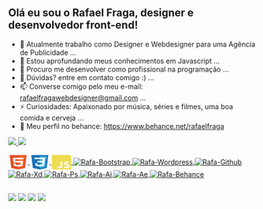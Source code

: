## Olá eu sou o Rafael Fraga, designer e desenvolvedor front-end!

- 🔭 Atualmente trabalho como Designer e Webdesigner para uma Agência de Publicidade ...
- 🌱 Estou aprofundando meus conhecimentos em Javascript ...
- 👯 Procuro me desenvolver como profissional na programação ...
- 💬 Dúvidas? entre em contato comigo :) ...
- 📫 Converse comigo pelo meu e-mail: rafaelfragawebdesigner@gmail.com ...
- ⚡ Curiosidades: Apaixonado por música, séries e filmes, uma boa comida e cerveja ...
- 🎨 Meu perfil no behance: https://www.behance.net/rafaelfraga

<div align="left">
  <a href="https://github.com/rafaelfragawebdesigner">
  <img height="180em" src="https://github-readme-stats.vercel.app/api?username=rafaelfragawebdesigner&show_icons=true&theme=dark&include_all_commits=true&count_private=true"/>
  <img height="180em" src="https://github-readme-stats.vercel.app/api/top-langs/?username=rafaelfragawebdesigner&layout=compact&langs_count=7&theme=dark"/>
</div>
  
<div style="display: inline_block"><br>

 <img align="center" alt="Rafa-HTML" height="30" width="40" src="https://raw.githubusercontent.com/devicons/devicon/master/icons/html5/html5-original.svg">
 <img align="center" alt="Rafa-CSS" height="30" width="40" src="https://raw.githubusercontent.com/devicons/devicon/master/icons/css3/css3-original.svg">
 <img align="center" alt="Rafa-Js" height="30" width="40" src="https://raw.githubusercontent.com/devicons/devicon/master/icons/javascript/javascript-plain.svg">
 <img align="center" alt=Rafa-Bootstrap height="30" width="40" src="https://cdn.jsdelivr.net/gh/devicons/devicon/icons/bootstrap/bootstrap-plain.svg" />
 <img align="center" alt=Rafa-Wordpress height="30" width="40" src="https://cdn.jsdelivr.net/gh/devicons/devicon/icons/wordpress/wordpress-original.svg" />
 <img align="center" alt=Rafa-Github height="30" width="40" src="https://cdn.jsdelivr.net/gh/devicons/devicon/icons/github/github-original.svg" />
 <img align="center" alt=Rafa-Xd height="30" width="40" src="https://cdn.jsdelivr.net/gh/devicons/devicon/icons/xd/xd-plain.svg" />
 <img align="center" alt=Rafa-Ps height="30" width="40" src="https://cdn.jsdelivr.net/gh/devicons/devicon/icons/photoshop/photoshop-plain.svg" />
 <img align="center" alt=Rafa-Ai height="30" width="40" src="https://cdn.jsdelivr.net/gh/devicons/devicon/icons/illustrator/illustrator-plain.svg" />
 <img align="center" alt=Rafa-Ae height="30" width="40" src="https://cdn.jsdelivr.net/gh/devicons/devicon/icons/aftereffects/aftereffects-original.svg" />
 <img align="center" alt=Rafa-Behance height="30" width="40" src="https://cdn.jsdelivr.net/gh/devicons/devicon/icons/behance/behance-original.svg" /
</div>
  
  ##
  
<div>
<a href="https://instagram.com/rfraga_web" target="_blank"><img src="https://img.shields.io/badge/-Instagram-%23E4405F?style=for-the-badge&logo=instagram&logoColor=white" target="_blank"></a>
<a href="https://wa.me/5551998154767" target="_blank"><img src="https://img.shields.io/badge/WhatsApp-25D366?style=for-the-badge&logo=whatsapp&logoColor=white" target="_blank"></a> 
<a href = "mailto:rafaelfragawebdesigner@gmail.com"><img src="https://img.shields.io/badge/-Gmail-%23333?style=for-the-badge&logo=gmail&logoColor=white" target="_blank"></a>
<a href="https://www.linkedin.com/in/rafael-fraga-79804a78/" target="_blank"><img src="https://img.shields.io/badge/-LinkedIn-%230077B5?style=for-the-badge&logo=linkedin&logoColor=white" target="_blank"></a> 
</div>
 
